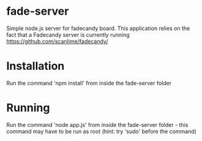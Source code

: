 # fade-server
Simple node.js server for fadecandy board. This application relies on the fact that a Fadecandy server is currently running https://github.com/scanlime/fadecandy/

# Installation
Run the command 'npm install' from inside the fade-server folder

# Running
Run the command 'node app.js' from inside the fade-server folder - this command may have to be run as root (hint: try 'sudo' before the command)
